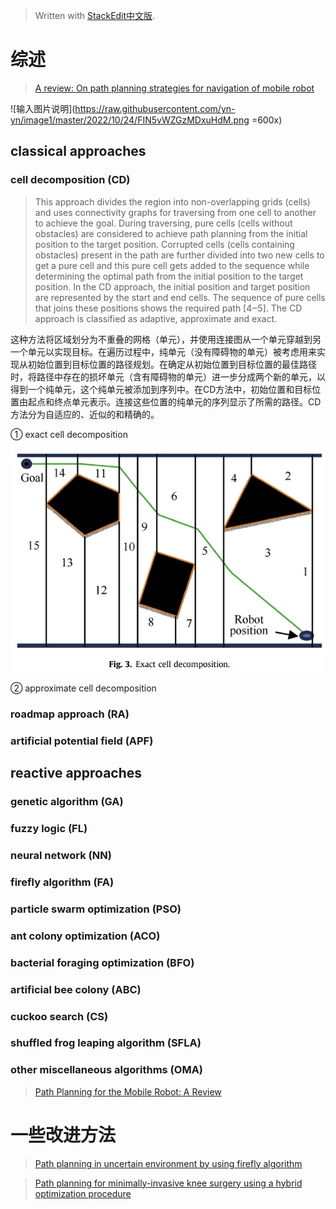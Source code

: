 


> Written with [StackEdit中文版](https://stackedit.cn/).

# 综述
 > [A review: On path planning strategies for navigation of mobile robot](https://www.sciencedirect.com/science/article/pii/S2214914718305130)

![输入图片说明](https://raw.githubusercontent.com/yn-yn/image1/master/2022/10/24/FIN5vWZGzMDxuHdM.png =600x)

## classical approaches

### cell decomposition (CD)

> This approach divides the region into non-overlapping grids (cells) and uses connectivity graphs for traversing from one cell to another to achieve the goal. During traversing, pure cells (cells without obstacles) are considered to achieve path planning from the initial position to the target position. Corrupted cells (cells containing obstacles) present in the path are further divided into two new cells to get a pure cell and this pure cell gets added to the sequence while determining the optimal path from the initial position to the target position. In the CD approach, the initial position and target position are represented by the start and end cells. The sequence of pure cells that joins these positions shows the required path [4‒5]. The CD approach is classified as adaptive, approximate and exact.

这种方法将区域划分为不重叠的网格（单元），并使用连接图从一个单元穿越到另一个单元以实现目标。在遍历过程中，纯单元（没有障碍物的单元）被考虑用来实现从初始位置到目标位置的路径规划。在确定从初始位置到目标位置的最佳路径时，将路径中存在的损坏单元（含有障碍物的单元）进一步分成两个新的单元，以得到一个纯单元，这个纯单元被添加到序列中。在CD方法中，初始位置和目标位置由起点和终点单元表示。连接这些位置的纯单元的序列显示了所需的路径。CD方法分为自适应的、近似的和精确的。

① exact cell decomposition

![输入图片说明](https://raw.githubusercontent.com/yn-yn/image1/master/2022/10/25/keWK6MRw1VZUKuVV.png)

② approximate cell decomposition

### roadmap approach (RA)


### artificial potential field (APF)


## reactive approaches

### genetic algorithm (GA)


### fuzzy logic (FL)


### neural network (NN)


### firefly algorithm (FA)


### particle swarm optimization (PSO)


### ant colony optimization (ACO)


### bacterial foraging optimization (BFO)


### artificial bee colony (ABC)


### cuckoo search (CS)


### shuffled frog leaping algorithm (SFLA)


### other miscellaneous algorithms (OMA)



> [Path Planning for the Mobile Robot: A Review](https://www.mdpi.com/2073-8994/10/10/450)



# 一些改进方法
> [Path planning in uncertain environment by using firefly algorithm](https://www.sciencedirect.com/science/article/pii/S2214914718300333)

> [Path planning for minimally-invasive knee surgery using a hybrid optimization procedure](https://www.tandfonline.com/doi/abs/10.1080/10255842.2017.1423289)
<!--stackedit_data:
eyJoaXN0b3J5IjpbLTExNDY1NDAxODgsLTE1MDI0MDI4NzIsLT
gxNTI0MTkwMCwtMjEyMDYyMDgxMywxMTk3NzI5NjU5LC0xNTk0
OTU1NzMzLDE1MDYyNDEwMjRdfQ==
-->